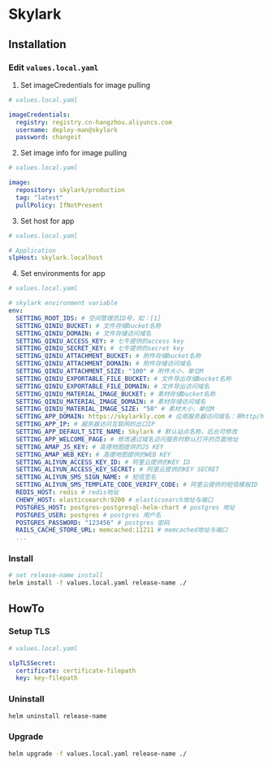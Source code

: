 # Skylark 

## Installation

### Edit  `values.local.yaml`

1. Set imageCredentials for image pulling

```yaml
# values.local.yaml

imageCredentials: 
  registry: registry.cn-hangzhou.aliyuncs.com
  username: deploy-man@skylark
  password: changeit
```

2. Set image info for image pulling

```yaml
# values.local.yaml

image:
  repository: skylark/production
  tag: "latest"
  pullPolicy: IfNotPresent
```

3. Set host for app

```yaml
# values.local.yaml

# Application
slpHost: skylark.localhost
```

4. Set environments for app

```yaml
# values.local.yaml

# skylark environment variable
env:
  SETTING_ROOT_IDS: # 空间管理员ID号，如：[1]
  SETTING_QINIU_BUCKET: # 文件存储bucket名称
  SETTING_QINIU_DOMAIN: # 文件存储访问域名
  SETTING_QINIU_ACCESS_KEY: # 七牛提供的access key
  SETTING_QINIU_SECRET_KEY: # 七牛提供的secret key
  SETTING_QINIU_ATTACHMENT_BUCKET: # 附件存储bucket名称
  SETTING_QINIU_ATTACHMENT_DOMAIN: # 附件存储访问域名
  SETTING_QINIU_ATTACHMENT_SIZE: "100" # 附件大小，单位M
  SETTING_QINIU_EXPORTABLE_FILE_BUCKET: # 文件导出存储bucket名称
  SETTING_QINIU_EXPORTABLE_FILE_DOMAIN: # 文件导出访问域名
  SETTING_QINIU_MATERIAL_IMAGE_BUCKET: # 素材存储bucket名称
  SETTING_QINIU_MATERIAL_IMAGE_DOMAIN: # 素材存储访问域名
  SETTING_QINIU_MATERIAL_IMAGE_SIZE: "50" # 素材大小，单位M
  SETTING_APP_DOMAIN: https://skylarkly.com # 应用服务器访问域名：带http/https的完整访问域名
  SETTING_APP_IP: # 服务器访问互联网的出口IP
  SETTING_APP_DEFAULT_SITE_NAME: Skylark # 默认站点名称，后台可修改
  SETTING_APP_WELCOME_PAGE: # 修改通过域名访问服务时默认打开的页面地址
  SETTING_AMAP_JS_KEY: # 高德地图提供的JS KEY
  SETTING_AMAP_WEB_KEY: # 高德地图提供的WEB KEY
  SETTING_ALIYUN_ACCESS_KEY_ID: # 阿里云提供的KEY ID
  SETTING_ALIYUN_ACCESS_KEY_SECRET: # 阿里云提供的KEY SECRET
  SETTING_ALIYUN_SMS_SIGN_NAME: # 短信签名
  SETTING_ALIYUN_SMS_TEMPLATE_CODE_VERIFY_CODE: # 阿里云提供的短信模板ID
  REDIS_HOST: redis # redis地址
  CHEWY_HOST: elasticsearch:9200 # elasticsearch地址与端口
  POSTGRES_HOST: postgres-postgresql-helm-chart # postgres 地址
  POSTGRES_USER: postgres # postgres 用户名
  POSTGRES_PASSWORD: "123456" # postgres 密码
  RAILS_CACHE_STORE_URL: memcached:11211 # memcached地址与端口
  ...
```

### Install

```bash
# set release-name install
helm install -f values.local.yaml release-name ./
```

## HowTo

### Setup TLS

```yaml
# values.local.yaml

slpTLSSecret:
  certificate: certificate-filepath
  key: key-filepath
```

### Uninstall

```bash
helm uninstall release-name
```

### Upgrade

```bash
helm upgrade -f values.local.yaml release-name ./
```

